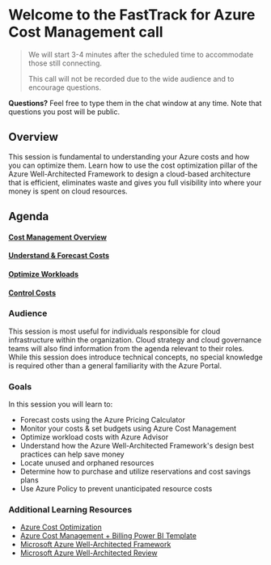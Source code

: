 # Welcome to the FastTrack for Azure Cost Management call
> We will start 3-4 minutes after the scheduled time to accommodate those still connecting.
> 
> This call will not be recorded due to the wide audience and to encourage questions.

**Questions?** Feel free to type them in the chat window at any time. Note that questions you post will be public. 

## Overview

This session is fundamental to understanding your Azure costs and how you can optimize them. Learn how to use the cost optimization pillar of the Azure Well-Architected Framework to design a cloud-based architecture that is efficient, eliminates waste and gives you full visibility into where your money is spent on cloud resources.

## Agenda

#### [Cost Management Overview](overview.md)

#### [Understand & Forecast Costs](understand-forecast.md)

#### [Optimize Workloads](optimize.md)

#### [Control Costs](control.md)

### Audience

This session is most useful for individuals responsible for cloud infrastructure within the organization. Cloud strategy and cloud governance teams will also find information from the agenda relevant to their roles. While this session does introduce technical concepts, no special knowledge is required other than a general familiarity with the Azure Portal.

### Goals

In this session you will learn to:

- Forecast costs using the Azure Pricing Calculator
- Monitor your costs & set budgets using Azure Cost Management
- Optimize workload costs with Azure Advisor
- Understand how the Azure Well-Architected Framework's design best practices can help save money
- Locate unused and orphaned resources
- Determine how to purchase and utilize reservations and cost savings plans
- Use Azure Policy to prevent unanticipated resource costs

### Additional Learning Resources

* [Azure Cost Optimization](https://aka.ms/costoptimization)
* [Azure Cost Management + Billing Power BI Template](https://aka.ms/costmgmt/ACMApp)
* [Microsoft Azure Well-Architected Framework](https://aka.ms/architecture/framework) 
* [Microsoft Azure Well-Architected Review](https://aka.ms/architecture/review) 

